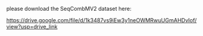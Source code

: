 please download the SeqCombMV2 dataset here:

 

https://drive.google.com/file/d/1k3487vs9iEw3y1neOWMRwuUGmAHDvIof/view?usp=drive_link